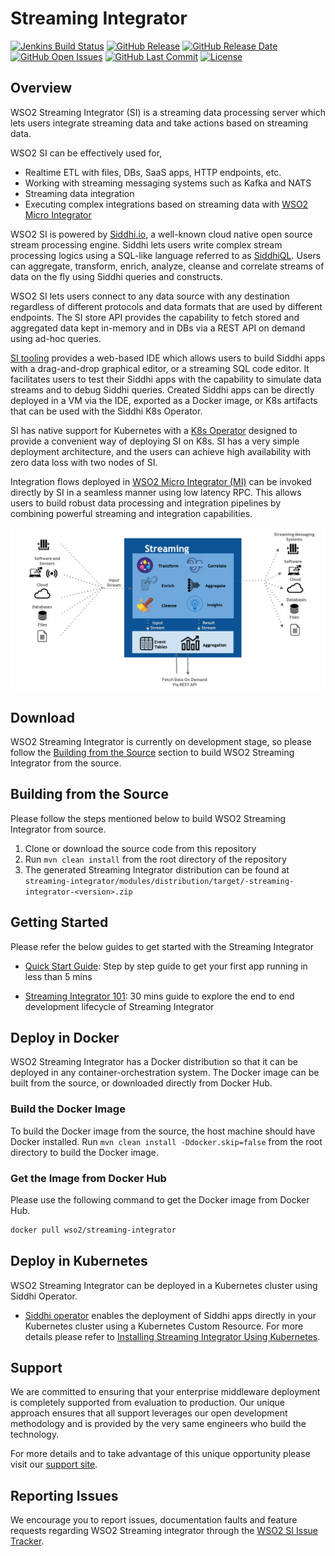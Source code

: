 <!--
  ~  Copyright (c) 2017, WSO2 Inc. (http://wso2.com) All Rights Reserved.
  ~
  ~  WSO2 Inc. licenses this file to you under the Apache License,
  ~  Version 2.0 (the "License"); you may not use this file except
  ~  in compliance with the License.
  ~  You may obtain a copy of the License at
  ~
  ~    http://www.apache.org/licenses/LICENSE-2.0
  ~
  ~  Unless required by applicable law or agreed to in writing,
  ~  software distributed under the License is distributed on an
  ~  "AS IS" BASIS, WITHOUT WARRANTIES OR CONDITIONS OF ANY
  ~  KIND, either express or implied.  See the License for the
  ~  specific language governing permissions and limitations
  ~  under the License.
  -->
  
# Streaming Integrator

[![Jenkins Build Status](https://wso2.org/jenkins/view/wso2-dependencies/job/products/job/streaming-integrator/badge/icon)](https://wso2.org/jenkins/view/wso2-dependencies/job/products/job/streaming-integrator/)
  [![GitHub Release](https://img.shields.io/github/release-pre/wso2/streaming-integrator.svg)](https://github.com/wso2/streaming-integrator/releases/)
  [![GitHub Release Date](https://img.shields.io/github/release-date-pre/wso2/streaming-integrator.svg)](https://github.com/wso2/streaming-integrator/releases)
  [![GitHub Open Issues](https://img.shields.io/github/issues-raw/wso2/streaming-integrator.svg)](https://github.com/wso2/streaming-integrator/commits/master)
  [![GitHub Last Commit](https://img.shields.io/github/last-commit/wso2/streaming-integrator.svg)](https://github.com/wso2/streaming-integrator/commits/master)
  [![License](https://img.shields.io/badge/License-Apache%202.0-blue.svg)](https://opensource.org/licenses/Apache-2.0)

## Overview

WSO2 Streaming Integrator (SI) is a streaming data processing server which lets users integrate streaming data and take actions based on streaming data. 

WSO2 SI can be effectively used for, 
- Realtime ETL with files, DBs, SaaS apps, HTTP endpoints, etc.
- Working with streaming messaging systems such as Kafka and NATS
- Streaming data integration 
- Executing complex integrations based on streaming data with [WSO2 Micro Integrator](https://github.com/wso2/micro-integrator)

WSO2 SI is powered by [Siddhi.io](https://siddhi.io/), a well-known cloud native open source stream processing engine. Siddhi lets users write complex stream processing logics using a SQL-like language referred to as [SiddhiQL](https://siddhi.io/en/v5.0/docs/). Users can aggregate, transform, enrich, analyze, cleanse and correlate streams of data on the fly using Siddhi queries and constructs. 

WSO2 SI lets users connect to any data source with any destination regardless of different protocols and data formats that are used by different endpoints. The SI store API provides the capability to fetch stored and aggregated data kept in-memory and in DBs via a REST API on demand using ad-hoc queries.

[SI tooling](https://github.com/wso2/streaming-integrator-tooling) provides a web-based IDE which allows users to build Siddhi apps with a drag-and-drop graphical editor, or a streaming SQL code editor. It facilitates users to test their Siddhi apps with the capability to simulate data streams and to debug Siddhi queries. Created Siddhi apps can be directly deployed in a VM via the IDE, exported as a Docker image, or K8s artifacts that can be used with the Siddhi K8s Operator.

SI has native support for Kubernetes with a [K8s Operator](https://siddhi.io/en/v5.1/docs/siddhi-as-a-kubernetes-microservice/) designed to provide a convenient way of deploying SI on K8s. SI has a very simple deployment architecture, and the users can achieve high availability with zero data loss with two nodes of SI.

Integration flows deployed in [WSO2 Micro Integrator (MI)](https://github.com/wso2/micro-integrator) can be invoked directly by SI in a seamless manner using low latency RPC. This allows users to build robust data processing and integration pipelines by combining powerful streaming and integration capabilities. 

![Streaming Integrator/ Workflow](docs/images/streaming-integrator.png)

## Download

WSO2 Streaming Integrator is currently on development stage, so please follow the [Building from the Source]() section to build WSO2 Streaming Integrator from the source.
<!-- Please download the latest WSO2 Streaming Integrator release from [here]()  -->

## Building from the Source

Please follow the steps mentioned below to build WSO2 Streaming Integrator from source.

1. Clone or download the source code from this repository
2. Run `mvn clean install` from the root directory of the repository
3. The generated Streaming Integrator distribution can be found at `streaming-integrator/modules/distribution/target/-streaming-integrator-<version>.zip`

## Getting Started

Please refer the below guides to get started with the Streaming Integrator

* [Quick Start Guide](): Step by step guide to get your first app running in less than 5 mins

* [Streaming Integrator 101](): 30 mins guide to explore the end to end development lifecycle of Streaming Integrator

## Deploy in Docker

WSO2 Streaming Integrator has a Docker distribution so that it can be deployed in any container-orchestration system.
The Docker image can be built from the source, or downloaded directly from Docker Hub.

### Build the Docker Image

To build the Docker image from the source, the host machine should have Docker installed. Run `mvn clean install -Ddocker.skip=false` from the root directory to build the Docker image.

### Get the Image from Docker Hub

Please use the following command to get the Docker image from Docker Hub.

```bash
docker pull wso2/streaming-integrator
```

## Deploy in Kubernetes

WSO2 Streaming Integrator can be deployed in a Kubernetes cluster using Siddhi Operator. 
* [Siddhi operator](https://github.com/siddhi-io/siddhi-operator) enables the deployment of Siddhi apps directly in your Kubernetes cluster using a Kubernetes Custom Resource.
For more details please refer to [Installing Streaming Integrator Using Kubernetes](https://docs.wso2.com/display/INSTALL/Installing+Enterprise+Integrator+Using+Kubernetes).

## Support

We are committed to ensuring that your enterprise middleware deployment is completely supported from evaluation to production. Our unique approach ensures that all support leverages our open development methodology and is provided by the very same engineers who build the technology.

For more details and to take advantage of this unique opportunity please visit our [support site](http://wso2.com/support).


## Reporting Issues

We encourage you to report issues, documentation faults and feature requests regarding WSO2 Streaming integrator through the [WSO2 SI Issue Tracker](https://github.com/wso2/streaming-integrator/issues).
